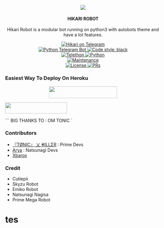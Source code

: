 <p align="center">
  <img src="https://telegra.ph/file/7771bb2497ae0cce78ae4.jpg">
</p>

<h4><p align="center"> HIKARI ROBOT </p></h4>

<p align="center">Hikari Robot is a modular bot running on python3 with autobots theme and have a lot features.</p>

<p align="center">
<a href="https://t.me/HirakiManageRobot"> <img src="https://img.shields.io/badge/Hikari-Robot-blue?&logo=telegram" alt="Hikari on Telegram" /> </a><br>
<a href="https://python-telegram-bot.org"> <img src="https://img.shields.io/badge/PTB-13.9.0-white?&style=flat-round&logo=github" alt="Python Telegram Bot" /> </a>
<a href="https://github.com/psf/black"><img alt="Code style: black" src="https://img.shields.io/badge/code%20style-black-000000.svg"></a><br>
<a href="https://docs.telethon.dev"> <img src="https://img.shields.io/badge/Telethon-1.24.0-red?&style=flat-round&logo=github" alt="Telethon" /> </a>
<a href="https://docs.python.org"> <img src="https://img.shields.io/badge/Python-3.10.1-purple?&style=flat-round&logo=python" alt="Python" /> </a><br>
<a href="https://GitHub.com/Tonic990/PrimeMega"> <img src="https://img.shields.io/badge/Maintained-Yes-yellow.svg" alt="Maintenance" /> </a><br>
<a href="https://github.com/Tonic990/PrimeMega/blob/main/LICENSE"> <img src="https://img.shields.io/badge/License-GPLv3-blue.svg" alt="License" /> </a>
<a href="https://makeapullrequest.com"> <img src="https://img.shields.io/badge/PRs-Welcome-blue.svg?style=flat-round" alt="PRs" /> </a>
</p>

### Easiest Way To Deploy On Heroku 

<p align="center"><a href="https://telegram.dog/XTZ_HerokuBot?start=UmV4YXNoaC9IaWthcmlSb2JvdCBtYWlu"> <img src="https://img.shields.io/badge/Deploy%20To%20Herokubot-blue?style=for-the-badge&logo=heroku" width="220" height="38.45"/></a></p>
<p align="left"><a href="https://heroku.com/deploy?template=https://github.com/Rexashh/HikariRobot/tree/main"> <img src="https://img.shields.io/badge/Deploy%20On%20Heroku-indigo?style=for-the-badge&logo=heroku" width="200" height="35.60" /></a></p>
```
BIG THANKS TO : OM TONIC
`

### Contributors
- [『TØNIC』 乂 ₭ILLΣR](https://github.com/Tonic990) : Prime Devs
- [Arya](https://github.com/aryazakaria01) : Natsunagi Devs
- [Xbarox](https://github.com/Xbaroxx)

### Credit
- Cutiepii
- Skyzu Robot
- Emiko Robot
- Natsunagi Nagisa
- Prime Mega Robot
# tes

